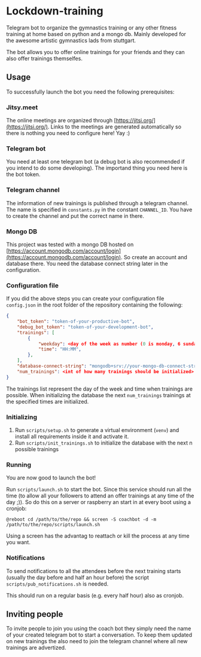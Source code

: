 # Lockdown-training

Telegram bot to organize the gymnastics training or any other fitness training at home based on python and a mongo db.
Mainly developed for the awesome artistic gymnastics lads from stuttgart.

The bot allows you to offer online trainings for your friends and they can also offer trainings themselfes.

## Usage

To successfully launch the bot you need the following prerequisites:

### Jitsy.meet
The online meetings are organized through [https://jitsi.org/](https://jitsi.org/).
Links to the meetings are generated automatically so there is nothing you need to configure here! Yay :)

### Telegram bot
You need at least one telegram bot (a debug bot is also recommended if you intend to do some developing).
The importand thing you need here is the bot token.

### Telegram channel
The information of new trainings is published through a telegram channel.
The name is specified in `constants.py` in the constant `CHANNEL_ID`.
You have to create the channel and put the correct name in there.

### Mongo DB
This project was tested with a mongo DB hosted on [https://account.mongodb.com/account/login](https://account.mongodb.com/account/login).
So create an account and database there. You need the database connect string later in the configuration.

### Configuration file
If you did the above steps you can create your configuration file `config.json` in the root folder of the repository containing the following:

```json
{
    "bot_token": "token-of-your-productive-bot",
    "debug_bot_token": "token-of-your-development-bot",
    "trainings": [
        {
            "weekday": <day of the week as number (0 is monday, 6 sunday)>,
            "time": "HH:MM",
        },
    ],
    "database-connect-string": "mongodb+srv://your-mongo-db-connect-str",
    "num_trainings": <int of how many trainings should be initialized>
}
```
The trainings list represent the day of the week and time when trainings are possible.
When initializing the database the next `num_trainings` trainings at the specified times are initialized.

### Initializing
1. Run `scripts/setup.sh` to generate a virtual environment (`venv`) and install all requirements inside it and activate it.
2. Run `scripts/init_trainings.sh` to initialize the database with the next n possible trainings


### Running
You are now good to launch the bot!

Run `scripts/launch.sh` to start the bot. Since this service should run all the time (to allow all your followers to attend an offer trainings at any time of the day ;)). So do this on a server or raspberry an start in at every boot using a cronjob:
```
@reboot cd /path/to/the/repo && screen -S coachbot -d -m /path/to/the/repo/scripts/launch.sh
```
Using a screen has the advantag to reattach or kill the process at any time you want.


### Notifications
To send notifications to all the attendees before the next training starts (usually the day before and half an hour before) the script `scripts/pub_notifications.sh` is needed.

This should run on a regular basis (e.g. every half hour) also as cronjob.


## Inviting people
To invite people to join you using the coach bot they simply need the name of your created telegram bot to start a conversation.
To keep them updated on new trainings the also need to join the telegram channel where all new trainings are advertized.
